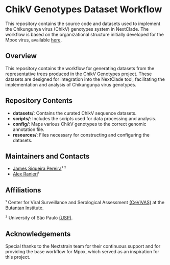 # ChikV Genotypes Dataset Workflow

This repository contains the source code and datasets used to implement the Chikungunya virus (ChikV) genotypes system in NextClade. The workflow is based on the organizational structure initially developed for the Mpox virus, available [here](https://github.com/nextstrain/mpox/tree/master/nextclade).

## Overview

This repository contains the workflow for generating datasets from the representative trees produced in the ChikV Genotypes project. These datasets are designed for integration into the NextClade tool, facilitating the implementation and analysis of Chikungunya virus genotypes.

## Repository Contents

- **datasets/**: Contains the curated ChikV sequence datasets.
- **scripts/**: Includes the scripts used for data processing and analysis.
- **config/**: Maps various ChikV genotypes to the correct genomic annotation file.
- **resources/**: Files necessary for constructing and configuring the datasets.


## Maintainers and Contacts

- [James Siqueira Pereira](https://github.com/jamessiqueirap)¹ ²
- [Alex Ranieri](https://github.com/alex-ranieri)¹

## Affiliations

¹ Center for Viral Surveillance and Serological Assessment [(CeVIVAS)](https://bv.fapesp.br/en/auxilios/110575/continuous-improvement-of-vaccines-center-for-viral-surveillance-and-serological-assessment-cevivas/) at the [Butantan Institute](https://en.butantan.gov.br/).

² University of São Paulo [(USP)](https://www5.usp.br/english/institutional/).


## Acknowledgements

Special thanks to the Nextstrain team for their continuous support and for providing the base workflow for Mpox, which served as an inspiration for this project.
